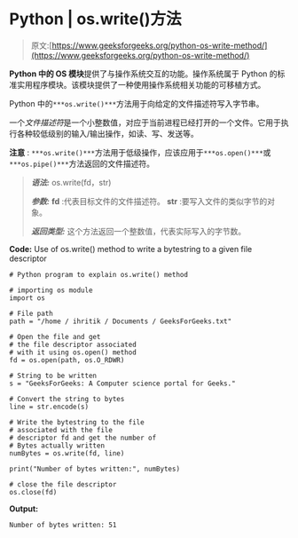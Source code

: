 # Python | os.write()方法

> 原文:[https://www.geeksforgeeks.org/python-os-write-method/](https://www.geeksforgeeks.org/python-os-write-method/)

**Python 中的 OS 模块**提供了与操作系统交互的功能。操作系统属于 Python 的标准实用程序模块。该模块提供了一种使用操作系统相关功能的可移植方式。

Python 中的`***os.write()***`方法用于向给定的文件描述符写入字节串。

一个*文件描述符*是一个小整数值，对应于当前进程已经打开的一个文件。它用于执行各种较低级别的输入/输出操作，如读、写、发送等。

**注意** : `***os.write()***`方法用于低级操作，应该应用于`***os.open()***`或`***os.pipe()***`方法返回的文件描述符。

> ***语法:*** os.write(fd，str)
> 
> ***参数:***
> **fd** :代表目标文件的文件描述符。
> **str** :要写入文件的类似字节的对象。
> 
> ***返回类型:*** 这个方法返回一个整数值，代表实际写入的字节数。

**Code:** Use of os.write() method to write a bytestring to a given file descriptor

```
# Python program to explain os.write() method 

# importing os module 
import os

# File path 
path = "/home / ihritik / Documents / GeeksForGeeks.txt"

# Open the file and get
# the file descriptor associated
# with it using os.open() method
fd = os.open(path, os.O_RDWR)

# String to be written
s = "GeeksForGeeks: A Computer science portal for Geeks."

# Convert the string to bytes
line = str.encode(s)

# Write the bytestring to the file
# associated with the file
# descriptor fd and get the number of
# Bytes actually written
numBytes = os.write(fd, line)

print("Number of bytes written:", numBytes)

# close the file descriptor
os.close(fd)
```

**Output:**

```
Number of bytes written: 51

```